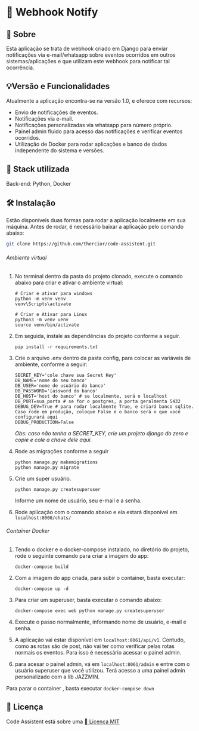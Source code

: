 # 🚀 Webhook Notify

## 📒 Sobre

Esta aplicação se trata de webhook criado em Django para enviar notificações via e-mail/whatsapp sobre eventos ocorridos em outros sistemas/aplicações e que utilizam este webhook para notificar tal ocorrência.

## 💡Versão e Funcionalidades

Atualmente a aplicação encontra-se na versão 1.0, e oferece com recursos:

* Envio de notificações de eventos.
* Notificações via e-mail.
* Notificações personalizadas via whatsapp para número próprio.
* Painel admin fluido para acesso das notificações e verificar eventos ocorridos.
* Utilização de Docker para rodar aplicações e banco de dados independente do sistema e versões.

## 🧱 Stack utilizada

Back-end: Python, Docker

## 🛠 Instalação

Estão disponíveis duas formas para rodar a aplicação localmente em sua máquina. Antes de rodar, é necessário baixar a aplicação pelo comando abaixo:

```bash
git clone https://github.com/thercior/code-assistent.git
```

###### Ambiente virtual

1. No terminal dentro da pasta do projeto clonado, execute o comando abaixo para criar e ativar o ambiente virtual:

   ```shell
   # Criar e ativar para windows
   python -m venv venv
   venv\Scripts\activate

   # Criar e Ativar para Linux
   python3 -m venv venv
   source venv/bin/activate
   ```
2. Em seguida, instale as dependências do projeto conforme a seguir.

   ```shell
   pip install -r requirements.txt
   ```
3. Crie o arquivo .env dentro da pasta config, para colocar as variáveis de ambiente, conforme a seguir:

   ```
   SECRET_KEY='cole chave sua Secret Key' 
   DB_NAME='nome do seu banco'
   DB_USER='nome de usuário do banco'
   DB_PASSWORD='[assword do banco'
   DB_HOST='host do banco' # se localmente, será o localhost
   DB_PORT=sua_porta # se for o postgres, a porta geralmenta 5432
   DEBUG_DEV=True # para rodar localmente True, e criará banco sqlite. Caso rode em produção, coloque False e o banco será o que você configurará aqui
   DEBUG_PRODUCTION=False
   ```

   *Obs: caso não tenha a SECRET_KEY, crie um projeto django do zero e copie e cole a chave dele aqui.*
4. Rode as migrações conforme a seguir

   ```shell
   python manage.py makemigrations
   python manage.py migrate
   ```
5. Crie um super usuário.

   ```shell
   python manage.py createsuperuser
   ```

   Informe um nome de usuário, seu e-mail e a senha.
6. Rode aplicação com o comando abaixo e ela estará disponível em `localhost:8000/chats/`

###### Container Docker

1. Tendo o docker e o docker-compose instalado, no diretório do projeto, rode o seguinte comando para criar a imagem do app:

   ```
   docker-compose build
   ```
2. Com a imagem do app criada, para subir o container, basta executar:

   ```
   docker-compose up -d
   ```
3. Para criar um superuser, basta executar o comando abaixo:

   ```
   docker-compose exec web python manage.py createsuperuser
   ```
4. Execute o passo normalmente, informando nome de usuário, e-mail e senha.
5. A aplicação vai estar disponível em `localhost:8061/api/v1`. Contudo, como as rotas são de post, não vai ter como verificar pelas rotas normais os eventos. Para isso é necessário acessar o painel admin.
6. para acesar o painel admin, vá em `localhost:8061/admin` e entre com o usuário superuser que você utilizou. Terá acesso a uma painel admin personalizado com a lib JAZZMIN.

Para parar o container , basta executar `docker-compose down`

## 📝 Licença

Code Assistent está sobre uma [🔗 Licença MIT](https://github.com/thercior/code-assistent/blob/main/LICENSE)
